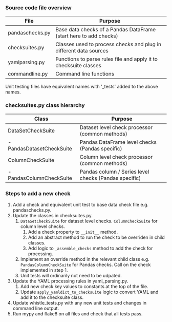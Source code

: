 ### Source code file overview

| File             | Purpose                                                           |
|------------------|-------------------------------------------------------------------|
| pandaschecks.py | Base data checks of a Pandas DataFrame (start here to add checks)  |
| checksuites.py   | Classes used to process checks and plug in different data sources |
| yamlparsing.py  | Functions to parse rules file and apply it to checksuite classes   |
| commandline.py       | Command line functions                                        |

Unit testing files have equivalent names with '_tests' added to the above names.

### checksuites.py class hierarchy

| Class                     | Purpose                                               |
|---------------------------|-------------------------------------------------------|
| DataSetCheckSuite         | Dataset level check processor (common methods)        |
| - PandasDatasetCheckSuite | Pandas DataFrame level checks (Pandas specific)       |
| ColumnCheckSuite          | Column level check processor (common methods)         |
| - PandasColumnCheckSuite  | Pandas column / Series level checks (Pandas specific) |

### Steps to add a new check

1. Add a check and equivalent unit test to base data check file e.g. pandaschecks.py.
1. Update the classes in checksuites.py.
   1. `DataSetCheckSuite` for dataset level checks. `ColumnCheckSuite` for column level checks.
      1. Add a check property to `__init__` method.
      1. Add an abstract method to run the check to be overriden in child classes.
      1. Add logic to `_assemble_checks` method to add the check for processing.
   1. Implement an override method in the relevant child class e.g. `PandasColumnCheckSuite` for Pandas checks.
      Call on the check implemented in step 1.
   1. Unit tests will ordinarily not need to be udpated.
1. Update the YAML processing rules in yaml_parsing.py.
   1. Add new check key values to constants at the top of the file.
   1. Update `apply_yamldict_to_checksuite` logic to convert YAML and add it to the checksuite class.
1. Update whistle_tests.py with any new unit tests and changes in command line output.
1. Run mypy and flake8 on all files and check that all tests pass.
